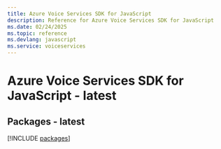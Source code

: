 ```yaml
---
title: Azure Voice Services SDK for JavaScript
description: Reference for Azure Voice Services SDK for JavaScript
ms.date: 02/24/2025
ms.topic: reference
ms.devlang: javascript
ms.service: voiceservices
---
```

# Azure Voice Services SDK for JavaScript - latest
## Packages - latest
[!INCLUDE [packages](voice-services-index.md)]
